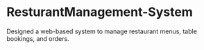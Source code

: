# ResturantManagement-System
Designed a web-based system to manage restaurant menus, table bookings, and orders.
